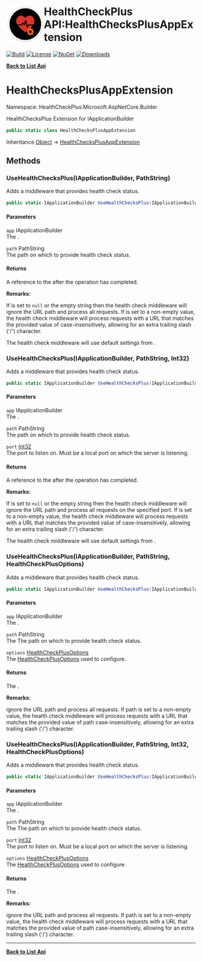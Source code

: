 # <img align="left" width="100" height="100" src="../images/icon.png">HealthCheckPlus API:HealthChecksPlusAppExtension 

[![Build](https://github.com/FRACerqueira/HealthCheckPlus/workflows/Build/badge.svg)](https://github.com/FRACerqueira/HealthCheckPlus/actions/workflows/build.yml)
[![License](https://img.shields.io/badge/License-MIT-brightgreen.svg)](https://github.com/FRACerqueira/HealthCheckPlus/blob/master/LICENSE)
[![NuGet](https://img.shields.io/nuget/v/HealthCheckPlus)](https://www.nuget.org/packages/HealthCheckPlus/)
[![Downloads](https://img.shields.io/nuget/dt/HealthCheckPlus)](https://www.nuget.org/packages/HealthCheckPlus/)

[**Back to List Api**](./apis.md)

# HealthChecksPlusAppExtension

Namespace: HealthCheckPlus.Microsoft.AspNetCore.Builder

HealthChecksPlus Extension for IApplicationBuilder

```csharp
public static class HealthChecksPlusAppExtension
```

Inheritance [Object](https://docs.microsoft.com/en-us/dotnet/api/system.object) → [HealthChecksPlusAppExtension](./healthcheckplus.microsoft.aspnetcore.builder.healthchecksplusappextension.md)

## Methods

### <a id="methods-usehealthchecksplus"/>**UseHealthChecksPlus(IApplicationBuilder, PathString)**

Adds a middleware that provides health check status.

```csharp
public static IApplicationBuilder UseHealthChecksPlus(IApplicationBuilder app, PathString path)
```

#### Parameters

`app` IApplicationBuilder<br>
The .

`path` PathString<br>
The path on which to provide health check status.

#### Returns

A reference to the  after the operation has completed.

**Remarks:**

If  is set to `null` or the empty string then the health check middleware
 will ignore the URL path and process all requests. If  is set to a non-empty
 value, the health check middleware will process requests with a URL that matches the provided value
 of  case-insensitively, allowing for an extra trailing slash ('/') character.

The health check middleware will use default settings from .

### <a id="methods-usehealthchecksplus"/>**UseHealthChecksPlus(IApplicationBuilder, PathString, Int32)**

Adds a middleware that provides health check status.

```csharp
public static IApplicationBuilder UseHealthChecksPlus(IApplicationBuilder app, PathString path, int port)
```

#### Parameters

`app` IApplicationBuilder<br>
The .

`path` PathString<br>
The path on which to provide health check status.

`port` [Int32](https://docs.microsoft.com/en-us/dotnet/api/system.int32)<br>
The port to listen on. Must be a local port on which the server is listening.

#### Returns

A reference to the  after the operation has completed.

**Remarks:**

If  is set to `null` or the empty string then the health check middleware
 will ignore the URL path and process all requests on the specified port. If  is
 set to a non-empty value, the health check middleware will process requests with a URL that matches the
 provided value of  case-insensitively, allowing for an extra trailing slash ('/')
 character.

The health check middleware will use default settings from .

### <a id="methods-usehealthchecksplus"/>**UseHealthChecksPlus(IApplicationBuilder, PathString, HealthCheckPlusOptions)**

Adds a middleware that provides health check status.

```csharp
public static IApplicationBuilder UseHealthChecksPlus(IApplicationBuilder app, PathString path, HealthCheckPlusOptions options)
```

#### Parameters

`app` IApplicationBuilder<br>
The .

`path` PathString<br>
The The path on which to provide health check status.

`options` [HealthCheckPlusOptions](./healthcheckplus.options.healthcheckplusoptions.md)<br>
The [HealthCheckPlusOptions](./healthcheckplus.options.healthcheckplusoptions.md) used to configure.

#### Returns

The .

**Remarks:**

ignore the URL path and process all requests. If path is set to a non-empty value,
 the health check middleware will process requests with a URL that matches the
 provided value of path case-insensitively, allowing for an extra trailing slash
 ('/') character.

### <a id="methods-usehealthchecksplus"/>**UseHealthChecksPlus(IApplicationBuilder, PathString, Int32, HealthCheckPlusOptions)**

Adds a middleware that provides health check status.

```csharp
public static IApplicationBuilder UseHealthChecksPlus(IApplicationBuilder app, PathString path, int port, HealthCheckPlusOptions options)
```

#### Parameters

`app` IApplicationBuilder<br>
The .

`path` PathString<br>
The The path on which to provide health check status.

`port` [Int32](https://docs.microsoft.com/en-us/dotnet/api/system.int32)<br>
The port to listen on. Must be a local port on which the server is listening.

`options` [HealthCheckPlusOptions](./healthcheckplus.options.healthcheckplusoptions.md)<br>
The [HealthCheckPlusOptions](./healthcheckplus.options.healthcheckplusoptions.md) used to configure.

#### Returns

The .

**Remarks:**

ignore the URL path and process all requests. If path is set to a non-empty value,
 the health check middleware will process requests with a URL that matches the
 provided value of path case-insensitively, allowing for an extra trailing slash
 ('/') character.


- - -
[**Back to List Api**](./apis.md)
